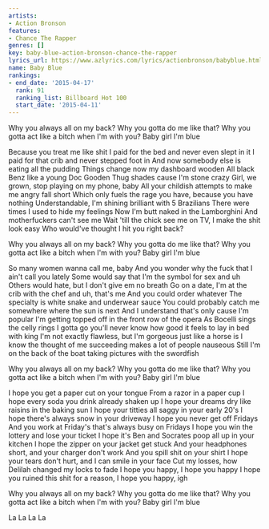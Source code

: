 ```yaml
---
artists:
- Action Bronson
features:
- Chance The Rapper
genres: []
key: baby-blue-action-bronson-chance-the-rapper
lyrics_url: https://www.azlyrics.com/lyrics/actionbronson/babyblue.html
name: Baby Blue
rankings:
- end_date: '2015-04-17'
  rank: 91
  ranking_list: Billboard Hot 100
  start_date: '2015-04-11'
---
```



Why you always all on my back?
Why you gotta do me like that?
Why you gotta act like a bitch when I'm with you?
Baby girl I'm blue


Because you treat me like shit
I paid for the bed and never even slept in it
I paid for that crib and never stepped foot in
And now somebody else is eating all the pudding
Things change now my dashboard wooden
All black Benz like a young Doc Gooden
Thug shades cause I'm stone crazy
Girl, we grown, stop playing on my phone, baby
All your childish attempts to make me angry fall short
Which only fuels the rage you have, because you have nothing
Understandable, I'm shining brilliant with 5 Brazilians
There were times I used to hide my feelings
Now I'm butt naked in the Lamborghini
And motherfuckers can't see me
Wait 'till the chick see me on TV, I make the shit look easy
Who would've thought I hit you right back?


Why you always all on my back?
Why you gotta do me like that?
Why you gotta act like a bitch when I'm with you?
Baby girl I'm blue


So many women wanna call me, baby
And you wonder why the fuck that I ain't call you lately
Some would say that I'm the symbol for sex and uh
Others would hate, but I don't give em no breath
Go on a date, I'm at the crib with the chef and uh, that's me
And you could order whatever
The specialty is white snake and underwear sauce
You could probably catch me somewhere where the sun is next
And I understand that's only cause I'm popular
I'm getting topped off in the front row of the opera
As Bocelli sings the celly rings
I gotta go you'll never know how good it feels to lay in bed with king
I'm not exactly flawless, but I'm gorgeous just like a horse is
I know the thought of me succeeding makes a lot of people nauseous
Still I'm on the back of the boat taking pictures with the swordfish


Why you always all on my back?
Why you gotta do me like that?
Why you gotta act like a bitch when I'm with you?
Baby girl I'm blue


I hope you get a paper cut on your tongue
From a razor in a paper cup
I hope every soda you drink already shaken up
I hope your dreams dry like raisins in the baking sun
I hope your titties all saggy in your early 20's
I hope there's always snow in your driveway
I hope you never get off Fridays
And you work at Friday's that's always busy on Fridays
I hope you win the lottery and lose your ticket
I hope it's Ben and Socrates poop all up in your kitchen
I hope the zipper on your jacket get stuck
And your headphones short, and your charger don't work
And you spill shit on your shirt
I hope your tears don't hurt, and I can smile in your face
Cut my losses, how Delilah changed my locks to fade
I hope you happy, I hope you happy
I hope you ruined this shit for a reason, I hope you happy, igh


Why you always all on my back?
Why you gotta do me like that?
Why you gotta act like a bitch when I'm with you?
Baby girl I'm blue


La La La La



